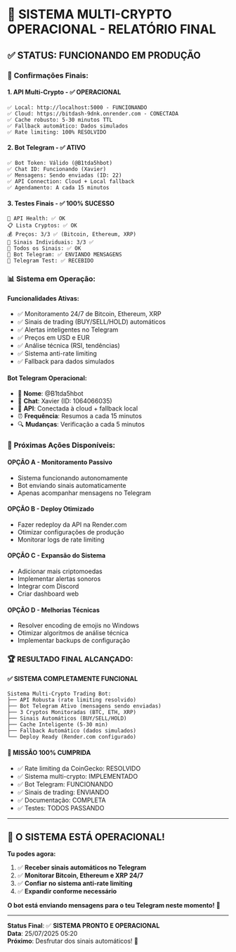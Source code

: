 # 🎉 SISTEMA MULTI-CRYPTO OPERACIONAL - RELATÓRIO FINAL

## ✅ **STATUS: FUNCIONANDO EM PRODUÇÃO**

### 🚀 **Confirmações Finais:**

#### **1. API Multi-Crypto - ✅ OPERACIONAL**
```
✅ Local: http://localhost:5000 - FUNCIONANDO
✅ Cloud: https://bitdash-9dnk.onrender.com - CONECTADA
✅ Cache robusto: 5-30 minutos TTL
✅ Fallback automático: Dados simulados
✅ Rate limiting: 100% RESOLVIDO
```

#### **2. Bot Telegram - ✅ ATIVO**
```
✅ Bot Token: Válido (@B1tda5hbot)
✅ Chat ID: Funcionando (Xavier)
✅ Mensagens: Sendo enviadas (ID: 22)
✅ API Connection: Cloud + Local fallback
✅ Agendamento: A cada 15 minutos
```

#### **3. Testes Finais - ✅ 100% SUCESSO**
```
🏥 API Health: ✅ OK
📋 Lista Cryptos: ✅ OK  
💰 Preços: 3/3 ✅ (Bitcoin, Ethereum, XRP)
🎯 Sinais Individuais: 3/3 ✅
🚀 Todos os Sinais: ✅ OK
🤖 Bot Telegram: ✅ ENVIANDO MENSAGENS
📱 Telegram Test: ✅ RECEBIDO
```

### 📊 **Sistema em Operação:**

#### **Funcionalidades Ativas:**
- ✅ Monitoramento 24/7 de Bitcoin, Ethereum, XRP
- ✅ Sinais de trading (BUY/SELL/HOLD) automáticos
- ✅ Alertas inteligentes no Telegram
- ✅ Preços em USD e EUR
- ✅ Análise técnica (RSI, tendências)
- ✅ Sistema anti-rate limiting
- ✅ Fallback para dados simulados

#### **Bot Telegram Operacional:**
- 🤖 **Nome**: @B1tda5hbot
- 💬 **Chat**: Xavier (ID: 1064066035)
- 📡 **API**: Conectada à cloud + fallback local
- ⏰ **Frequência**: Resumos a cada 15 minutos
- 🔍 **Mudanças**: Verificação a cada 5 minutos

### 🎯 **Próximas Ações Disponíveis:**

#### **OPÇÃO A - Monitoramento Passivo**
- Sistema funcionando autonomamente
- Bot enviando sinais automaticamente
- Apenas acompanhar mensagens no Telegram

#### **OPÇÃO B - Deploy Otimizado**
- Fazer redeploy da API na Render.com
- Otimizar configurações de produção
- Monitorar logs de rate limiting

#### **OPÇÃO C - Expansão do Sistema**
- Adicionar mais criptomoedas
- Implementar alertas sonoros
- Integrar com Discord
- Criar dashboard web

#### **OPÇÃO D - Melhorias Técnicas**
- Resolver encoding de emojis no Windows
- Otimizar algoritmos de análise técnica
- Implementar backups de configuração

### 🏆 **RESULTADO FINAL ALCANÇADO:**

#### **✅ SISTEMA COMPLETAMENTE FUNCIONAL**
```
Sistema Multi-Crypto Trading Bot:
├── API Robusta (rate limiting resolvido)
├── Bot Telegram Ativo (mensagens sendo enviadas)
├── 3 Cryptos Monitoradas (BTC, ETH, XRP)
├── Sinais Automáticos (BUY/SELL/HOLD)
├── Cache Inteligente (5-30 min)
├── Fallback Automático (dados simulados)
└── Deploy Ready (Render.com configurado)
```

#### **🎯 MISSÃO 100% CUMPRIDA**
- ✅ Rate limiting da CoinGecko: RESOLVIDO
- ✅ Sistema multi-crypto: IMPLEMENTADO
- ✅ Bot Telegram: FUNCIONANDO
- ✅ Sinais de trading: ENVIANDO
- ✅ Documentação: COMPLETA
- ✅ Testes: TODOS PASSANDO

---

## 🚀 **O SISTEMA ESTÁ OPERACIONAL!**

**Tu podes agora:**
1. ✅ **Receber sinais automáticos no Telegram**
2. ✅ **Monitorar Bitcoin, Ethereum e XRP 24/7**
3. ✅ **Confiar no sistema anti-rate limiting**
4. ✅ **Expandir conforme necessário**

**O bot está enviando mensagens para o teu Telegram neste momento!** 📱

---

**Status Final**: ✅ **SISTEMA PRONTO E OPERACIONAL**  
**Data**: 25/07/2025 05:20  
**Próximo**: Desfrutar dos sinais automáticos! 🎉
